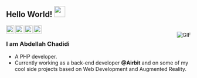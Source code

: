 ## Hello World! <img src="https://raw.githubusercontent.com/iampavangandhi/iampavangandhi/master/gifs/Hi.gif" width="30px"></h2>

<a href="https://twitter.com/chadididev" target="_blank">
  <img align="left" alt="Abdellah Chadidi - Twitter" width="22px" src="https://cdn.jsdelivr.net/npm/simple-icons@v3/icons/twitter.svg" />
</a>
<a href="https://www.linkedin.com/in/chadidi/" target="_blank">
  <img align="left" alt="Abdellah Chadidi - Linkdein" width="22px" src="https://cdn.jsdelivr.net/npm/simple-icons@v3/icons/linkedin.svg" />
</a>
<a href="https://www.facebook.com/chadididev" target="_blank">
  <img align="left" alt="Abdellah Chadidi - Facebook" width="22px" src="https://cdn.jsdelivr.net/npm/simple-icons@v3/icons/facebook.svg" />
</a>
<a href="https://www.chadidi.dev/" target="_blank">
  <img align="left" alt="Abdellah Chadidi - Portfolio" width="22px" src="https://cdn.jsdelivr.net/npm/simple-icons@v3/icons/ansible.svg" />
</a>
<br />
<img align="right" alt="GIF" src="https://media.giphy.com/media/13HgwGsXF0aiGY/giphy.gif" />

### I am Abdellah Chadidi
- A PHP developer.
- Currently working as a back-end developer **@Airbit** and on some of my cool side projects based on Web Development and Augmented Reality.
